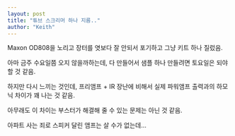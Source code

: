 ```yaml
---
layout: post
title: "튜브 스크리머 하나 지름.."
author: "Keith"
---
```



Maxon OD808을 노리고 장터를 엿보다 잘 안되서 포기하고 그냥 키트 하나 질렀음.




아마 금주 수요일쯤 오지 않을까하는데, 다 만들어서 샘플 하나 만들려면 토요일은 되야할 것 같음.




하지만 다시 느끼는 것인데, 프리앰프 + IR 장난에 비해서 실제 파워앰프 출력과의 하모닉 차이가 꽤 나는 것 같음.




아무래도 이 차이는 부스터가 해결해 줄 수 있는 문제는 아닌 것 같음.




아파트 사는 죄로 스피커 달린 앰프는 살 수가 없는데...


